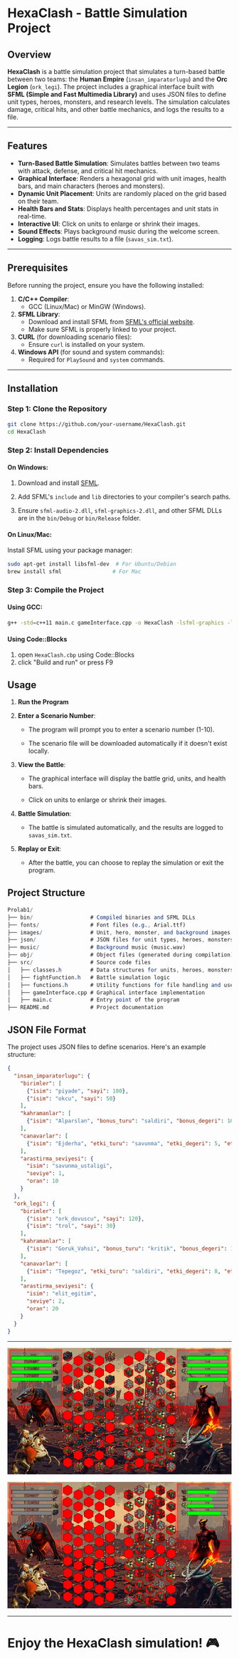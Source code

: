 # HexaClash - Battle Simulation Project

## Overview

**HexaClash** is a battle simulation project that simulates a turn-based battle between two teams: the **Human Empire** (`insan_imparatorlugu`) and the **Orc Legion** (`ork_legi`). The project includes a graphical interface built with **SFML (Simple and Fast Multimedia Library)** and uses JSON files to define unit types, heroes, monsters, and research levels. The simulation calculates damage, critical hits, and other battle mechanics, and logs the results to a file.

---

## Features

- **Turn-Based Battle Simulation**: Simulates battles between two teams with attack, defense, and critical hit mechanics.
- **Graphical Interface**: Renders a hexagonal grid with unit images, health bars, and main characters (heroes and monsters).
- **Dynamic Unit Placement**: Units are randomly placed on the grid based on their team.
- **Health Bars and Stats**: Displays health percentages and unit stats in real-time.
- **Interactive UI**: Click on units to enlarge or shrink their images.
- **Sound Effects**: Plays background music during the welcome screen.
- **Logging**: Logs battle results to a file (`savas_sim.txt`).

---

## Prerequisites

Before running the project, ensure you have the following installed:

1. **C/C++ Compiler**: 
   - GCC (Linux/Mac) or MinGW (Windows).
2. **SFML Library**:
   - Download and install SFML from [SFML's official website](https://www.sfml-dev.org/).
   - Make sure SFML is properly linked to your project.
3. **CURL** (for downloading scenario files):
   - Ensure `curl` is installed on your system.
4. **Windows API** (for sound and system commands):
   - Required for `PlaySound` and `system` commands.

---

## Installation

### Step 1: Clone the Repository

```bash
git clone https://github.com/your-username/HexaClash.git
cd HexaClash
```

### Step 2: Install Dependencies

#### On Windows:
<ol start="1">
  <li>
    <p>
      Download and install
      <a
        href="https://www.sfml-dev.org/download.php"
        target="_blank"
        rel="noreferrer"
        >SFML</a
      >.
    </p>
  </li>
  <li>
    <p>
      Add SFML's <code>include</code> and <code>lib</code> directories to your
      compiler's search paths.
    </p>
  </li>
  <li>
    <p>
      Ensure <code>sfml-audio-2.dll</code>, <code>sfml-graphics-2.dll</code>,
      and other SFML DLLs are in the <code>bin/Debug</code> or
      <code>bin/Release</code> folder.
    </p>
  </li>
</ol>

#### On Linux/Mac:
Install SFML using your package manager:
```bash
sudo apt-get install libsfml-dev  # For Ubuntu/Debian
brew install sfml                # For Mac
```
### Step 3: Compile the Project

#### Using GCC:
```bash
g++ -std=c++11 main.c gameInterface.cpp -o HexaClash -lsfml-graphics -lsfml-window -lsfml-system -lsfml-audio
```

#### Using Code::Blocks
1. open `HexaClash.cbp` using Code::Blocks
2. click "Build and run" or press F9

## Usage

<ol start="1">
  <li>
    <p><strong>Run the Program</strong></p>

  </li>
  <li>
    <p><strong>Enter a Scenario Number</strong>:</p>
    <ul>
      <li>
        <p>The program will prompt you to enter a scenario number (1-10).</p>
      </li>
      <li>
        <p>
          The scenario file will be downloaded automatically if it doesn't exist
          locally.
        </p>
      </li>
    </ul>
  </li>
  <li>
    <p><strong>View the Battle</strong>:</p>
    <ul>
      <li>
        <p>
          The graphical interface will display the battle grid, units, and
          health bars.
        </p>
      </li>
      <li><p>Click on units to enlarge or shrink their images.</p></li>
    </ul>
  </li>
  <li>
    <p><strong>Battle Simulation</strong>:</p>
    <ul>
      <li>
        <p>
          The battle is simulated automatically, and the results are logged to
          <code>savas_sim.txt</code>.
        </p>
      </li>
    </ul>
  </li>
  <li>
    <p><strong>Replay or Exit</strong>:</p>
    <ul>
      <li>
        <p>
          After the battle, you can choose to replay the simulation or exit the
          program.
        </p>
      </li>
    </ul>
  </li>
</ol>

## Project Structure
```mathematica
Prolab1/
├── bin/                  # Compiled binaries and SFML DLLs
├── fonts/                # Font files (e.g., Arial.ttf)
├── images/               # Unit, hero, monster, and background images
├── json/                 # JSON files for unit types, heroes, monsters, and research
├── music/                # Background music (music.wav)
├── obj/                  # Object files (generated during compilation)
├── src/                  # Source code files
│   ├── classes.h         # Data structures for units, heroes, monsters, and teams
│   ├── fightFunction.h   # Battle simulation logic
│   ├── functions.h       # Utility functions for file handling and user interaction
│   ├── gameInterface.cpp # Graphical interface implementation
│   ├── main.c            # Entry point of the program
├── README.md             # Project documentation
```

## JSON File Format
The project uses JSON files to define scenarios. Here's an example structure:
```json
{
  "insan_imparatorlugu": {
    "birimler": [
      {"isim": "piyade", "sayi": 100},
      {"isim": "okcu", "sayi": 50}
    ],
    "kahramanlar": [
      {"isim": "Alparslan", "bonus_turu": "saldiri", "bonus_degeri": 10, "etkilenen": "piyade"}
    ],
    "canavarlar": [
      {"isim": "Ejderha", "etki_turu": "savunma", "etki_degeri": 5, "etkilenen": "okcu"}
    ],
    "arastirma_seviyesi": {
      "isim": "savunma_ustaligi",
      "seviye": 1,
      "oran": 10
    }
  },
  "ork_legi": {
    "birimler": [
      {"isim": "ork_dovuscu", "sayi": 120},
      {"isim": "trol", "sayi": 30}
    ],
    "kahramanlar": [
      {"isim": "Goruk_Vahsi", "bonus_turu": "kritik", "bonus_degeri": 15, "etkilenen": "ork_dovuscu"}
    ],
    "canavarlar": [
      {"isim": "Tepegoz", "etki_turu": "saldiri", "etki_degeri": 8, "etkilenen": "trol"}
    ],
    "arastirma_seviyesi": {
      "isim": "elit_egitim",
      "seviye": 2,
      "oran": 20
    }
  }
}
```



<hr>

![ww](images/Screenshots(1).bmp)

![ww](images/Screenshots(2).bmp)

<hr>

# Enjoy the HexaClash simulation! 🎮
